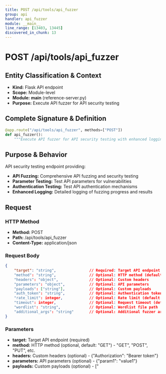 ```yaml
---
title: POST /api/tools/api_fuzzer
group: api
handler: api_fuzzer
module: __main__
line_range: [13403, 13445]
discovered_in_chunk: 13
---
```


# POST /api/tools/api_fuzzer

## Entity Classification & Context
- **Kind:** Flask API endpoint
- **Scope:** Module-level
- **Module:** __main__ (reference-server.py)
- **Purpose:** Execute API fuzzer for API security testing

## Complete Signature & Definition
```python
@app.route("/api/tools/api_fuzzer", methods=["POST"])
def api_fuzzer():
    """Execute API fuzzer for API security testing with enhanced logging"""
```

## Purpose & Behavior
API security testing endpoint providing:
- **API Fuzzing:** Comprehensive API fuzzing and security testing
- **Parameter Testing:** Test API parameters for vulnerabilities
- **Authentication Testing:** Test API authentication mechanisms
- **Enhanced Logging:** Detailed logging of fuzzing progress and results

## Request

### HTTP Method
- **Method:** POST
- **Path:** /api/tools/api_fuzzer
- **Content-Type:** application/json

### Request Body
```json
{
    "target": "string",               // Required: Target API endpoint
    "method": "string",               // Optional: HTTP method (default: GET)
    "headers": "object",              // Optional: Custom headers
    "parameters": "object",           // Optional: API parameters
    "payloads": ["string"],           // Optional: Custom payloads
    "auth_token": "string",           // Optional: Authentication token
    "rate_limit": integer,            // Optional: Rate limit (default: 10)
    "timeout": integer,               // Optional: Request timeout (default: 30)
    "wordlist": "string",             // Optional: Wordlist file path
    "additional_args": "string"       // Optional: Additional fuzzer arguments
}
```

### Parameters
- **target:** Target API endpoint (required)
- **method:** HTTP method (optional, default: "GET") - "GET", "POST", "PUT", etc.
- **headers:** Custom headers (optional) - {"Authorization": "Bearer token"}
- **parameters:** API parameters (optional) - {"param1": "value1"}
- **payloads:** Custom payloads (optional) - ["<script>", "' OR 1=1--"]
- **auth_token:** Authentication token (optional)
- **rate_limit:** Rate limit in requests per second (optional, default: 10)
- **timeout:** Request timeout in seconds (optional, default: 30)
- **wordlist:** Wordlist file path (optional)
- **additional_args:** Additional fuzzer arguments (optional)

## Response

### Success Response (200 OK)
```json
{
    "success": true,
    "command": "api_fuzzer --target https://api.example.com/users --method GET",
    "fuzzing_results": {
        "target": "https://api.example.com/users",
        "method": "GET",
        "total_requests": 1000,
        "successful_requests": 950,
        "failed_requests": 50,
        "vulnerabilities": [
            {
                "type": "SQL Injection",
                "parameter": "id",
                "payload": "' OR 1=1--",
                "response_code": 200,
                "evidence": "Database error in response"
            }
        ],
        "response_codes": {
            "200": 800,
            "400": 100,
            "401": 30,
            "500": 20
        },
        "average_response_time": 250,
        "rate_limited": false
    },
    "raw_output": "Starting API fuzzing...\nTesting parameter: id\nVulnerability found: SQL Injection\n",
    "execution_time": 120.5,
    "timestamp": "2024-01-01T12:00:00Z"
}
```

### Error Responses

#### Missing Target (400 Bad Request)
```json
{
    "error": "Target parameter is required"
}
```

#### Server Error (500 Internal Server Error)
```json
{
    "error": "Server error: {error_message}"
}
```

## Implementation Details

### Parameter Validation
```python
params = request.json
target = params.get("target", "")
method = params.get("method", "GET")
headers = params.get("headers", {})
parameters = params.get("parameters", {})
payloads = params.get("payloads", [])
auth_token = params.get("auth_token", "")
rate_limit = params.get("rate_limit", 10)
timeout = params.get("timeout", 30)
wordlist = params.get("wordlist", "")
additional_args = params.get("additional_args", "")

if not target:
    return jsonify({"error": "Target parameter is required"}), 400
```

### Command Construction
```python
# Base command
command = ["api_fuzzer", "--target", target]

# HTTP method
command.extend(["--method", method])

# Headers
if headers:
    for key, value in headers.items():
        command.extend(["--header", f"{key}: {value}"])

# Parameters
if parameters:
    for key, value in parameters.items():
        command.extend(["--param", f"{key}={value}"])

# Payloads
if payloads:
    command.extend(["--payloads", ",".join(payloads)])

# Authentication
if auth_token:
    command.extend(["--auth", auth_token])

# Rate limit
command.extend(["--rate-limit", str(rate_limit)])

# Timeout
command.extend(["--timeout", str(timeout)])

# Wordlist
if wordlist:
    command.extend(["--wordlist", wordlist])

# Additional arguments
if additional_args:
    command.extend(additional_args.split())

# Convert to string
command_str = " ".join(command)
```

## AuthN/AuthZ
- **Authentication:** Not specified (appears to be open)
- **Authorization:** API fuzzer execution access required

## Error Handling
- **Missing Parameters:** 400 error for missing target
- **Execution Errors:** Handled by execute_command_with_recovery
- **Server Errors:** 500 error with exception details

## Security Considerations
- **Target Validation:** Ensure target is valid and authorized for testing
- **Rate Limiting:** Respect rate limits to avoid overwhelming targets
- **Responsible Use:** Emphasize responsible use of API fuzzing capabilities

## Use Cases and Applications

#### API Security Testing
- **Vulnerability Discovery:** Discover API vulnerabilities through fuzzing
- **Parameter Testing:** Test API parameters for security issues
- **Authentication Testing:** Test API authentication mechanisms

#### Penetration Testing
- **API Assessment:** Comprehensive API security assessment
- **Attack Vector Discovery:** Discover potential attack vectors
- **Security Validation:** Validate API security controls

## Testing & Validation
- Command construction accuracy testing
- Parameter validation verification
- Fuzzing result parsing accuracy testing
- Error handling behavior validation

## Code Reproduction
```python
@app.route("/api/tools/api_fuzzer", methods=["POST"])
def api_fuzzer():
    """Execute API fuzzer for API security testing with enhanced logging"""
    try:
        params = request.json
        target = params.get("target", "")
        method = params.get("method", "GET")
        headers = params.get("headers", {})
        parameters = params.get("parameters", {})
        payloads = params.get("payloads", [])
        auth_token = params.get("auth_token", "")
        rate_limit = params.get("rate_limit", 10)
        timeout = params.get("timeout", 30)
        wordlist = params.get("wordlist", "")
        additional_args = params.get("additional_args", "")
        
        if not target:
            return jsonify({"error": "Target parameter is required"}), 400
        
        # Base command
        command = ["api_fuzzer", "--target", target]
        
        # HTTP method
        command.extend(["--method", method])
        
        # Headers
        if headers:
            for key, value in headers.items():
                command.extend(["--header", f"{key}: {value}"])
        
        # Parameters
        if parameters:
            for key, value in parameters.items():
                command.extend(["--param", f"{key}={value}"])
        
        # Payloads
        if payloads:
            command.extend(["--payloads", ",".join(payloads)])
        
        # Authentication
        if auth_token:
            command.extend(["--auth", auth_token])
        
        # Rate limit
        command.extend(["--rate-limit", str(rate_limit)])
        
        # Timeout
        command.extend(["--timeout", str(timeout)])
        
        # Wordlist
        if wordlist:
            command.extend(["--wordlist", wordlist])
        
        # Additional arguments
        if additional_args:
            command.extend(additional_args.split())
        
        # Convert to string
        command_str = " ".join(command)
        
        logger.info(f"🔍 Executing API fuzzer: {command_str}")
        
        start_time = time.time()
        result = execute_command_with_recovery(command_str)
        execution_time = time.time() - start_time
        
        # Parse output for fuzzing results
        fuzzing_results = parse_api_fuzzer_output(result["output"], target, method)
        
        logger.info(f"🔍 API fuzzer completed in {execution_time:.2f}s | Vulnerabilities: {len(fuzzing_results.get('vulnerabilities', []))}")
        
        return jsonify({
            "success": True,
            "command": command_str,
            "fuzzing_results": fuzzing_results,
            "raw_output": result["output"],
            "execution_time": execution_time,
            "timestamp": datetime.now().isoformat()
        })
    except Exception as e:
        logger.error(f"💥 Error in API fuzzer endpoint: {str(e)}")
        return jsonify({
            "error": f"Server error: {str(e)}"
        }), 500
```
